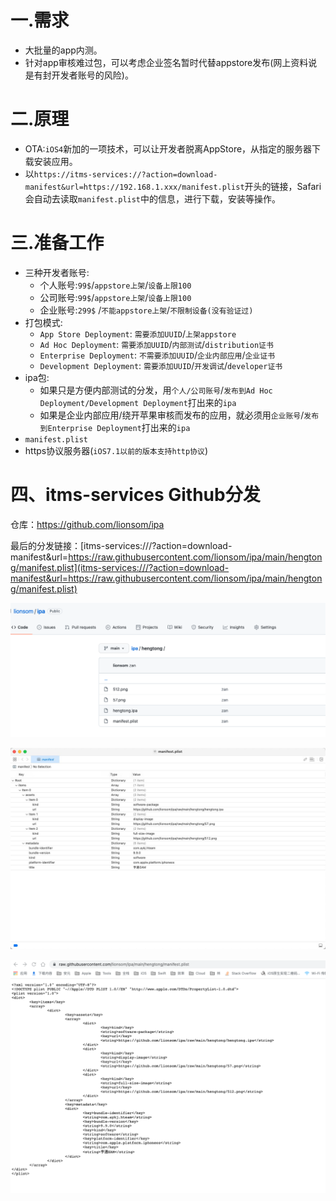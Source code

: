 # 一.需求

- 大批量的app内测。
- 针对app审核难过包，可以考虑企业签名暂时代替appstore发布(网上资料说是有封开发者账号的风险)。



# 二.原理

- OTA:`iOS4`新加的一项技术，可以让开发者脱离AppStore，从指定的服务器下载安装应用。
- 以`https://itms-services://?action=download-manifest&url=https://192.168.1.xxx/manifest.plist`开头的链接，Safari会自动去读取`manifest.plist`中的信息，进行下载，安装等操作。



# 三.准备工作

- 三种开发者账号:
    - 个人账号:`99$`/`appstore上架`/`设备上限100`
    - 公司账号:`99$`/`appstore上架`/`设备上限100`
    - 企业账号:`299$` /`不能appstore上架`/`不限制设备(没有验证过)`
- 打包模式:
    - `App Store Deployment`: `需要添加UUID`/`上架appstore`
    - `Ad Hoc Deployment`: `需要添加UUID`/`内部测试`/`distribution证书`
    - `Enterprise Deployment`: `不需要添加UUID`/`企业内部应用`/`企业证书`
    - `Development Deployment`: `需要添加UUID`/`开发调试`/`developer证书`
- ipa包:
    - 如果只是方便内部测试的分发，用`个人/公司账号`/`发布到Ad Hoc Deployment/Development Deployment`打出来的`ipa`
    - 如果是企业内部应用/绕开苹果审核而发布的应用，就必须用`企业账号`/`发布到Enterprise Deployment`打出来的`ipa`
- `manifest.plist`
- https协议服务器(`iOS7.1以前的版本支持http协议`)



# 四、itms-services Github分发

仓库：https://github.com/lionsom/ipa

最后的分发链接：[itms-services:///?action=download-manifest&url=https://raw.githubusercontent.com/lionsom/ipa/main/hengtong/manifest.plist](itms-services:///?action=download-manifest&url=https://raw.githubusercontent.com/lionsom/ipa/main/hengtong/manifest.plist)



![](media_ipa/001.png)

![](media_ipa/002.png)

![](media_ipa/003.png)







